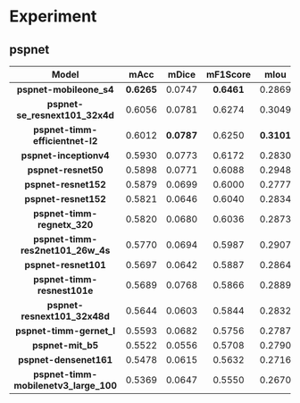 # Experiment

## pspnet

|               **Model**               |  **mAcc**  |  **mDice** | **mF1Score** |  **mIou**  | **mPrecision** |  **Loss**  |
|:-------------------------------------:|:----------:|:----------:|:------------:|:----------:|:--------------:|:----------:|
|        **pspnet-mobileone_s4**        | **0.6265** |   0.0747   |  **0.6461**  |   0.2869   |     0.6911     |   0.6521   |
|     **pspnet-se_resnext101_32x4d**    |   0.6056   |   0.0781   |    0.6274    |   0.3049   |     0.6767     |   0.6471   |
|    **pspnet-timm-efficientnet-l2**    |   0.6012   | **0.0787** |    0.6250    | **0.3101** |   **0.6968**   | **0.6370** |
|         **pspnet-inceptionv4**        |   0.5930   |   0.0773   |    0.6172    |   0.2830   |     0.6732     |   0.6747   |
|          **pspnet-resnet50**          |   0.5898   |   0.0771   |    0.6088    |   0.2948   |     0.6623     |   0.6646   |
|          **pspnet-resnet152**         |   0.5879   |   0.0699   |    0.6000    |   0.2777   |     0.6557     |   0.6596   |
|          **pspnet-resnet152**         |   0.5821   |   0.0646   |    0.6040    |   0.2834   |     0.6689     |   0.6639   |
|      **pspnet-timm-regnetx_320**      |   0.5820   |   0.0680   |    0.6036    |   0.2873   |     0.6710     |   0.6515   |
|   **pspnet-timm-res2net101_26w_4s**   |   0.5770   |   0.0694   |    0.5987    |   0.2907   |     0.6626     |   0.6586   |
|          **pspnet-resnet101**         |   0.5697   |   0.0642   |    0.5887    |   0.2864   |     0.6580     |   0.6665   |
|      **pspnet-timm-resnest101e**      |   0.5689   |   0.0768   |    0.5866    |   0.2889   |     0.6557     |   0.6743   |
|      **pspnet-resnext101_32x48d**     |   0.5644   |   0.0603   |    0.5844    |   0.2832   |     0.6747     |   0.6616   |
|        **pspnet-timm-gernet_l**       |   0.5593   |   0.0682   |    0.5756    |   0.2787   |     0.6461     |   0.6712   |
|           **pspnet-mit_b5**           |   0.5522   |   0.0556   |    0.5708    |   0.2790   |     0.6525     |   0.6630   |
|         **pspnet-densenet161**        |   0.5478   |   0.0615   |    0.5632    |   0.2716   |     0.6440     |   0.6770   |
| **pspnet-timm-mobilenetv3_large_100** |   0.5369   |   0.0647   |    0.5550    |   0.2670   |     0.6450     |   0.6993   |